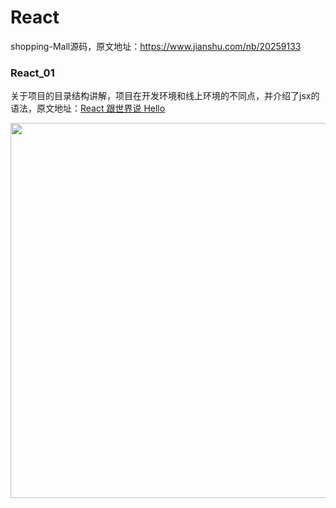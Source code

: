 # React


shopping-Mall源码，原文地址：https://www.jianshu.com/nb/20259133

### React_01

关于项目的目录结构讲解，项目在开发环境和线上环境的不同点，并介绍了jsx的语法，原文地址：[React 跟世界说 Hello](https://www.jianshu.com/p/d365e89761b5)

<img src="https://upload-images.jianshu.io/upload_images/1662958-3d541282c7c102a9.png?imageMogr2/auto-orient/strip%7CimageView2/2/w/700" width="600">
